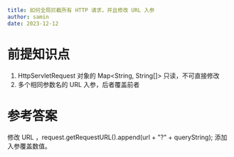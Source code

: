 ```yaml
title: 如何全局拦截所有 HTTP 请求，并且修改 URL 入参
author: samin
date: 2023-12-12
```

# 前提知识点

1. HttpServletRequest 对象的 Map<String, String[]> 只读，不可直接修改
2. 多个相同参数名的 URL 入参，后者覆盖前者

# 参考答案

修改 URL ，request.getRequestURL().append(url + "?" + queryString);  添加入参覆盖数值。